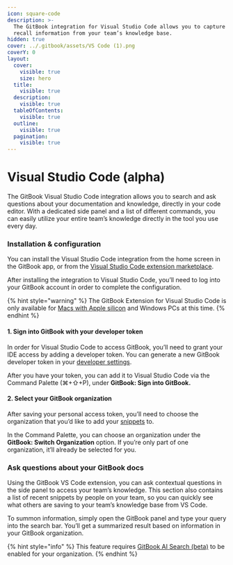 ```yaml
---
icon: square-code
description: >-
  The GitBook integration for Visual Studio Code allows you to capture and
  recall information from your team’s knowledge base.
hidden: true
cover: ../.gitbook/assets/VS Code (1).png
coverY: 0
layout:
  cover:
    visible: true
    size: hero
  title:
    visible: true
  description:
    visible: true
  tableOfContents:
    visible: true
  outline:
    visible: true
  pagination:
    visible: true
---
```


# Visual Studio Code (alpha)

The GitBook Visual Studio Code integration allows you to search and ask questions about your documentation and knowledge, directly in your code editor. With a dedicated side panel and a list of different commands, you can easily utilize your entire team’s knowledge directly in the tool you use every day.

### Installation & configuration

You can install the Visual Studio Code integration from the home screen in the GitBook app, or from the [Visual Studio Code extension marketplace](https://marketplace.visualstudio.com/items?itemName=GitBook.gitbook-vscode).

After installing the integration to Visual Studio Code, you’ll need to log into your GitBook account in order to complete the configuration.

{% hint style="warning" %}
The GitBook Extension for Visual Studio Code is only available for [Macs with Apple silicon](https://support.apple.com/en-gb/HT211814) and Windows PCs at this time.
{% endhint %}

#### 1. Sign into GitBook with your developer token

In order for Visual Studio Code to access GitBook, you’ll need to grant your IDE access by adding a developer token. You can generate a new GitBook developer token in your [developer settings](https://app.gitbook.com/account/developer).

After you have your token, you can add it to Visual Studio Code via the Command Palette (⌘+⇧+P), under **GitBook: Sign into GitBook.**

#### 2. Select your GitBook organization

After saving your personal access token, you’ll need to choose the organization that you’d like to add your [snippets](../snippets/snippets-beta.md) to.

In the Command Palette, you can choose an organization under the **GitBook: Switch Organization** option. If you’re only part of one organization, it’ll already be selected for you.

### Ask questions about your GitBook docs

Using the GitBook VS Code extension, you can ask contextual questions in the side panel to access your team’s knowledge. This section also contains a list of recent snippets by people on your team, so you can quickly see what others are saving to your team’s knowledge base from VS Code.

To summon information, simply open the GitBook panel and type your query into the search bar. You’ll get a summarized result based on information in your GitBook organization.

{% hint style="info" %}
This feature requires [GitBook AI Search (beta)](../content-editor/searching-your-content/gitbook-ai.md) to be enabled for your organization.
{% endhint %}
